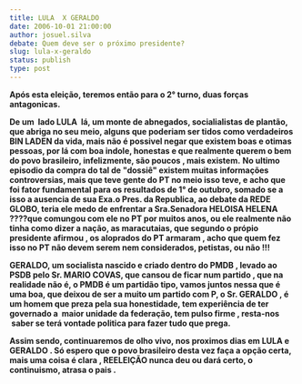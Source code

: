 ```yaml
---
title: LULA  X GERALDO
date: 2006-10-01 21:00:00
author: josuel.silva
debate: Quem deve ser o próximo presidente?
slug: lula-x-geraldo
status: publish 
type: post
---
```


**Após esta eleição, teremos então para o 2° turno, duas forças antagonicas.**


**De um  lado LULA  lá, um monte de abnegados, socialialistas de plantão, que abriga no seu meio, alguns que poderiam ser tidos como verdadeiros BIN LADEN da vida, mais não é possivel negar que existem boas e otimas pessoas, por lá com boa indole, honestas e que realmente querem o bem do povo brasileiro, infelizmente, são poucos , mais existem.** **No ultimo episodio da compra do tal de "dossiê" existem muitas informações controversias, mais que teve gente do PT no meio isso teve, e acho que foi fator fundamental para os resultados de 1° de outubro, somado se a isso a ausencia de sua Exa.o Pres. da Republica, ao debate da REDE GLOBO, teria ele medo de enfrentar a Sra.Senadora HELOISA HELENA ????que comungou com ele no PT por muitos anos, ou ele realmente não tinha como dizer a nação, as maracutaias, que segundo o própio presidente afirmou , os aloprados do PT armaram , acho que quem fez isso no PT não devem serem nem considerados, petistas, ou não !!!**


**GERALDO, um socialista nascido e criado dentro do PMDB , levado ao PSDB pelo Sr. MARIO COVAS, que cansou de ficar num partido , que na realidade não é, o PMDB é um partidão tipo, vamos juntos nessa que é uma boa, que deixou de ser a muito um partido com P, o Sr. GERALDO , é um homem que preza pela sua honestidade, tem experiência de ter governado a  maior unidade da federação, tem pulso firme , resta-nos  saber se terá vontade politica para fazer tudo que prega.**


**Assim sendo, continuaremos de olho vivo, nos proximos dias em LULA e GERALDO . Só espero que o povo brasileiro desta vez faça a opção certa, mais uma coisa é clara , REELEIÇÃO nunca deu ou dará certo, o continuismo, atrasa o pais .**


 



